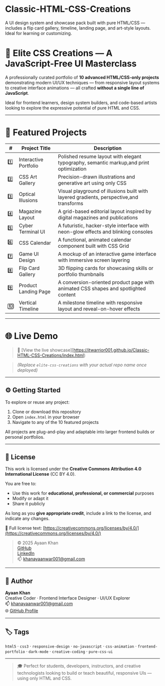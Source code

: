 # Classic-HTML-CSS-Creations
A UI design system and showcase pack built with pure HTML/CSS — includes a flip card gallery, timeline, landing page, and art-style layouts. Ideal for learning or customizing.

# 🎨 Elite CSS Creations — A JavaScript-Free UI Masterclass

A professionally curated portfolio of **10 advanced HTML/CSS-only projects** demonstrating modern UI/UX techniques — from responsive layout systems to creative interface animations — all crafted **without a single line of JavaScript**.

Ideal for frontend learners, design system builders, and code-based artists looking to explore the expressive potential of pure HTML and CSS.

---

# 📂 Featured Projects

| #  | Project Title           | Description |
|----|-------------------------|-------------|
| 1️⃣ | Interactive Portfolio   | Polished resume layout with elegant typography, semantic markup,and print optimization |
| 2️⃣ | CSS Art Gallery         | Precision-drawn illustrations and generative art using only CSS |
| 3️⃣ | Optical Illusions       | Visual playground of illusions built with layered gradients, perspective,and transforms |
| 4️⃣ | Magazine Layout         | A grid-based editorial layout inspired by digital magazines and publications |
| 5️⃣ | Cyber Terminal UI       | A futuristic, hacker-style interface with neon-glow effects and blinking consoles |
| 6️⃣ | CSS Calendar            | A functional, animated calendar component built with CSS Grid |
| 7️⃣ | Game UI Design          | A mockup of an interactive game interface with immersive screen layering |
| 8️⃣ | Flip Card Gallery       | 3D flipping cards for showcasing skills or portfolio thumbnails |
| 9️⃣ | Product Landing Page    | A conversion-oriented product page with animated CSS shapes and spotlighted content |
| 🔟 | Vertical Timeline       | A milestone timeline with responsive layout and reveal-on-hover effects |

---
# 🌐 Live Demo

> 🔗 [View the live showcase][https://itwarrior001.github.io/Classic-HTML-CSS-Creations/index.html)

> _(Replace `elite-css-creations` with your actual repo name once deployed)_

---

## ⚙️ Getting Started

To explore or reuse any project:

1. Clone or download this repository  
2. Open `index.html` in your browser  
3. Navigate to any of the 10 featured projects  

All projects are plug-and-play and adaptable into larger frontend builds or personal portfolios.

---

## 📜 License

This work is licensed under the **Creative Commons Attribution 4.0 International License** (CC BY 4.0).

You are free to:
- Use this work for **educational, professional, or commercial** purposes  
- Modify or adapt it  
- Share it publicly  

As long as you **give appropriate credit**, include a link to the license, and indicate any changes.

🔗 Full license text: [https://creativecommons.org/licenses/by/4.0/](https://creativecommons.org/licenses/by/4.0/)

> © 2025 Ayaan Khan  
> [GitHub](https://github.com/ITwArRiOr001)  
> [LinkedIn](https://www.linkedin.com/me?trk=p_mwlite_feed-secondary_nav)  
> 📫 khanayaanwar001@gmail.com

---

## 👤 Author

**Ayaan Khan**  
Creative Coder · Frontend Interface Designer · UI/UX Explorer  
📫 khanayaanwar001@gmail.com  
🌐 [GitHub Profile](https://github.com/ITwArRiOr001)

---

## 🏷️ Tags

`html5` · `css3` · `responsive-design` · `no-javascript` · `css-animation` · `frontend-portfolio` · `dark-mode` · `creative-coding` · `pure-css-ui`

---

> 🎓 Perfect for students, developers, instructors, and creative technologists looking to build or teach beautiful, responsive UIs — using only HTML and CSS.
